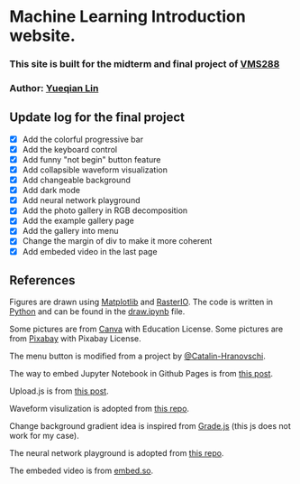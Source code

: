 # Machine Learning Introduction website.

### This site is built for the midterm and final project of [VMS288](https://kalexandrite.github.io/)

### Author: [Yueqian Lin](mailto:yueqian.lin@dukekunshan.edu.cn)

## Update log for the final project

- [x] Add the colorful progressive bar
- [x] Add the keyboard control
- [x] Add funny "not begin" button feature
- [x] Add collapsible waveform visualization
- [x] Add changeable background
- [x] Add dark mode
- [x] Add neural network playground
- [x] Add the photo gallery in RGB decomposition
- [x] Add the example gallery page
- [x] Add the gallery into menu
- [x] Change the margin of div to make it more coherent
- [x] Add embeded video in the last page

## References

Figures are drawn using [Matplotlib](https://matplotlib.org/)
and [RasterIO](https://rasterio.readthedocs.io/en/latest/). The code is written in [Python](https://www.python.org/) and can be found in the [draw.ipynb](https://github.com/linyueqian/ml_intro/blob/master/draw.ipynb) file.

Some pictures are from [Canva](https://www.canva.com/) with Education License. Some pictures are from [Pixabay](https://pixabay.com/) with Pixabay License.

The menu button is modified from a project by [@Catalin-Hranovschi](https://codepen.io/Catalin-Hranovschi/pen/ydogWP?editors=1100).

The way to embed Jupyter Notebook in Github Pages is from [this post](https://elc.github.io/posts/embed-interactive-notebooks/).

Upload.js is from [this post](https://upload.io/upload-js).

Waveform visulization is adopted from [this repo](https://github.com/gg-1414/music-visualizer).

Change background gradient idea is inspired from [Grade.js](https://github.com/benhowdle89/grade) (this js does not work for my case).

The neural network playground is adopted from [this repo](https://github.com/tensorflow/playground).

The embeded video is from [embed.so](https://embed.so/).

